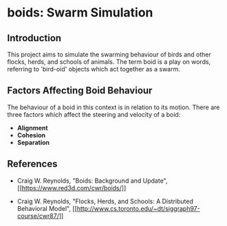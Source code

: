 boids: Swarm Simulation
=======================

Introduction
------------

This project aims to simulate the swarming behaviour of birds and other
flocks, herds, and schools of animals. The term boid is a play on words,
referring to 'bird-oid' objects which act together as a swarm.


Factors Affecting Boid Behaviour
--------------------------------

The behaviour of a boid in this context is in relation to its motion.
There are three factors which affect the steering and velocity of a
boid:

- **Alignment**
- **Cohesion**
- **Separation**


References
----------

- Craig W. Reynolds, "Boids: Background and Update",
  [[https://www.red3d.com/cwr/boids/]]

- Craig W. Reynolds, "Flocks, Herds, and Schools: A Distributed
  Behavioral Model",
  [[http://www.cs.toronto.edu/~dt/siggraph97-course/cwr87/]]
